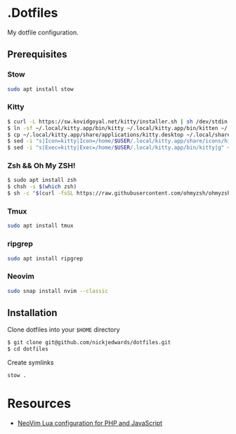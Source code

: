 # .Dotfiles

My dotfile configuration.

## Prerequisites

### Stow

```sh
sudo apt install stow
```

### Kitty

```sh
$ curl -L https://sw.kovidgoyal.net/kitty/installer.sh | sh /dev/stdin
$ ln -sf ~/.local/kitty.app/bin/kitty ~/.local/kitty.app/bin/kitten ~/.local/bin/
$ cp ~/.local/kitty.app/share/applications/kitty.desktop ~/.local/share/applications/
$ sed -i "s|Icon=kitty|Icon=/home/$USER/.local/kitty.app/share/icons/hicolor/256x256/apps/kitty.png|g" ~/.local/share/applications/kitty.desktop
$ sed -i "s|Exec=kitty|Exec=/home/$USER/.local/kitty.app/bin/kitty|g" ~/.local/share/applications/kitty.desktop
```

### Zsh && Oh My ZSH!

```sh
$ sudo apt install zsh
$ chsh -s $(which zsh)
$ sh -c "$(curl -fsSL https://raw.githubusercontent.com/ohmyzsh/ohmyzsh/master/tools/install.sh)"
```

### Tmux

```sh
sudo apt install tmux
```

### ripgrep

```sh
sudo apt install ripgrep
```

### Neovim

```sh
sudo snap install nvim --classic
```

## Installation

Clone dotfiles into your `$HOME` directory

```sh
$ git clone git@github.com/nickjedwards/dotfiles.git
$ cd dotfiles
```

Create symlinks

```sh
stow .
```

# Resources

- [NeoVim Lua configuration for PHP and JavaScript](https://marioyepes.com/blog/neovim-ide-with-lua-for-web-development/)
